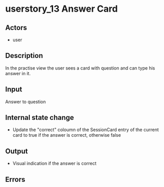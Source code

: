 # userstory_13 Answer Card

## Actors

-   user

## Description

In the practise view the user sees a card with question and can type his answer in it.

## Input

Answer to question

## Internal state change

-   Update the "correct" coloumn of the SessionCard entry of the current card to true if the answer
    is correct, otherwise false

## Output

-   Visual indication if the answer is correct

## Errors

